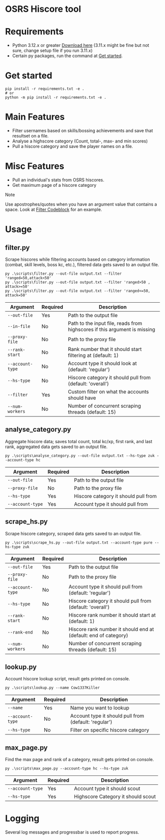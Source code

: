 # OSRS Hiscore tool

# Requirements 
- Python 3.12.x or greater [Download here](https://www.python.org/downloads/) (3.11.x might be fine but not sure, change setup file if you run 3.11.x) 
- Certain py packages, run the command at [Get started](#Getstarted).

# Get started
```console
pip install -r requirements.txt -e .
# or
python -m pip install -r requirements.txt -e .
```

# Main Features
- Filter usernames based on skills/bossing achievements and save that resultset on a file.
- Analyse a highscore category (Count, total-, max- and min scores)
- Pull a hiscore category and save the player names on a file.

# Misc Features
- Pull an individual's stats from OSRS hiscores.
- Get maximum page of a hiscore category

> [!Note]
> Use apostrophes/quotes when you have an argument value that contains a space.
> Look at [Filter Codeblock](#filterpy) for an example.

# Usage

## filter.py

Scrape hiscores while filtering accounts based on category information (combat, skill levels, boss kc, etc.), filtered data gets saved to an output file.

```console
py .\scripts\filter.py --out-file output.txt --filter 'ranged=50,attack<50'
py .\scripts\filter.py --out-file output.txt --filter 'ranged>50 , attack>=50'
py .\scripts\filter.py --out-file output.txt --filter 'ranged<=50, attack=50' 
```
| Argument      | Required | Description                                |
| ------------- | -------- | ------------------------------------------ |
| `--out-file`  | Yes      | Path to the output file                    |
| `--in-file`  | No      | Path to the input file, reads from highscores if this argument is missing |
| `--proxy-file`  | No      | Path to the proxy file                    |
| `--rank-start`  | No      | Rank number that it should start filtering at (default: 1) |
| `--account-type`  | No      | Account type it should look at (default: 'regular') |
| `--hs-type`  | No      | Hiscore category it should pull from (default: 'overall') |
| `--filter`  | Yes      | Custom filter on what the accounts should have |
| `--num-workers`  | No      | Number of concurrent scraping threads (default: 15) |


## analyse_category.py

Aggregate hiscore data; saves total count, total kc/xp, first rank, and last rank, aggregated data gets saved to an output file.

```console
py .\scripts\analyse_category.py --out-file output.txt --hs-type zuk --account-type hc
```
| Argument      | Required | Description                                |
| ------------- | -------- | ------------------------------------------ |
| `--out-file`  | Yes      | Path to the output file                    |
| `--proxy-file`  | No      | Path to the proxy file                    |
| `--hs-type`  | Yes      | Hiscore category it should pull from        |
| `--account-type`  | Yes      | Account type it should pull from       |


## scrape_hs.py

Scrape hiscore category, scraped data gets saved to an output file.

```console
py .\scripts\scrape_hs.py --out-file output.txt --account-type pure --hs-type zuk
```
| Argument      | Required | Description                                |
| ------------- | -------- | ------------------------------------------ |
| `--out-file`  | Yes      | Path to the output file                    |
| `--proxy-file`  | No      | Path to the proxy file                    |
| `--account-type`  | No      | Account type it should pull from (default: 'regular') |
| `--hs-type`  | No      | Hiscore category it should pull from (default: 'overall') |
| `--rank-start`  | No      | Hiscore rank number it should start at (default: 1) |
| `--rank-end`  | No      | Hiscore rank number it should end at (default: end of category) |
| `--num-workers`  | No      | Number of concurrent scraping threads (default: 15) |


## lookup.py

Account hiscore lookup script, result gets printed on console.

```console
py .\scripts\lookup.py --name Cow1337Killer
```
| Argument      | Required | Description                                |
| ------------- | -------- | ------------------------------------------ |
| `--name`  | Yes      | Name you want to lookup                    |
| `--account-type`  | No      | Account type it should pull from (default: 'regular') |
| `--hs-type`  | No      | Filter on specific hiscore category  |


## max_page.py

Find the max page and rank of a category, result gets printed on console.

```console
py .\scripts\max_page.py --account-type hc --hs-type zuk
```
| Argument      | Required | Description                                |
| ------------- | -------- | ------------------------------------------ |
| `--account-type`  | Yes      | Account type it should scout   |
| `--hs-type`  | Yes      | Highscore Category it should scout  |


# Logging
Several log messages and progressbar is used to report progress.
